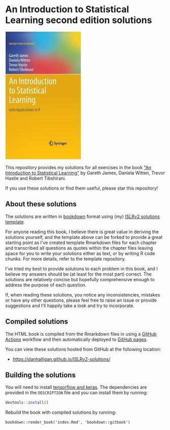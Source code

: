 # An Introduction to Statistical Learning second edition solutions

![ISLR cover](images/isl_small.jpg)

This repository provides my solutions for all exercises in the book 
["An Introduction to Statistical Learning"](https://www.statlearning.com/) 
by Gareth James, Daniela Witten, Trevor Hastie and Robert Tibshirani.

If you use these solutions or find them useful, please star this repository!

## About these solutions

The solutions are written in [bookdown] format using (my) 
[ISLRv2 solutions template](https://github.com/danhalliganISLRv2-solutions-template).

For anyone reading this book, I believe there is great value in deriving 
the solutions yourself, and the template above can be forked to provide a 
great starting point as I've created template Rmarkdown files for each chapter
and transcribed all questions as quotes within the chapter files leaving space
for you to write your solutions either as text, or by writing R code chunks.
For more details, refer to the template repository.

I've tried my best to provide solutions to each problem in this book, and I
believe my answers should be (at least for the most part) correct. The solutions
are relatively concise but hopefully comprehensive enough to address the 
purpose of each question.

If, when reading these solutions, you notice any inconsistencies, mistakes or
have any other questions, please feel free to raise an issue or provide 
suggestions and I'll happily take a look and try to incorporate.

## Compiled solutions

The HTML book is compiled from the Rmarkdown files in using a [GitHub Actions] 
workflow and then automatically deployed to [GitHub pages].

You can view these solutions hosted from GitHub at the following location:

* <https://danhalligan.github.io/ISLRv2-solutions/>

## Building the solutions

You will need to install [tensorflow and keras]. The dependencies are provided
in the `DESCRIPTION` file and you can install them by running:

```r
devtools::install()
```

Rebuild the book with compiled solutions by running:

```{r}
bookdown::render_book('index.Rmd', 'bookdown::gitbook')
```


[bookdown]: https://github.com/rstudio/bookdown
[GitHub Actions]: https://docs.github.com/en/actions
[GitHub pages]: https://pages.github.com/

[tensorflow and keras]: https://tensorflow.rstudio.com/install/